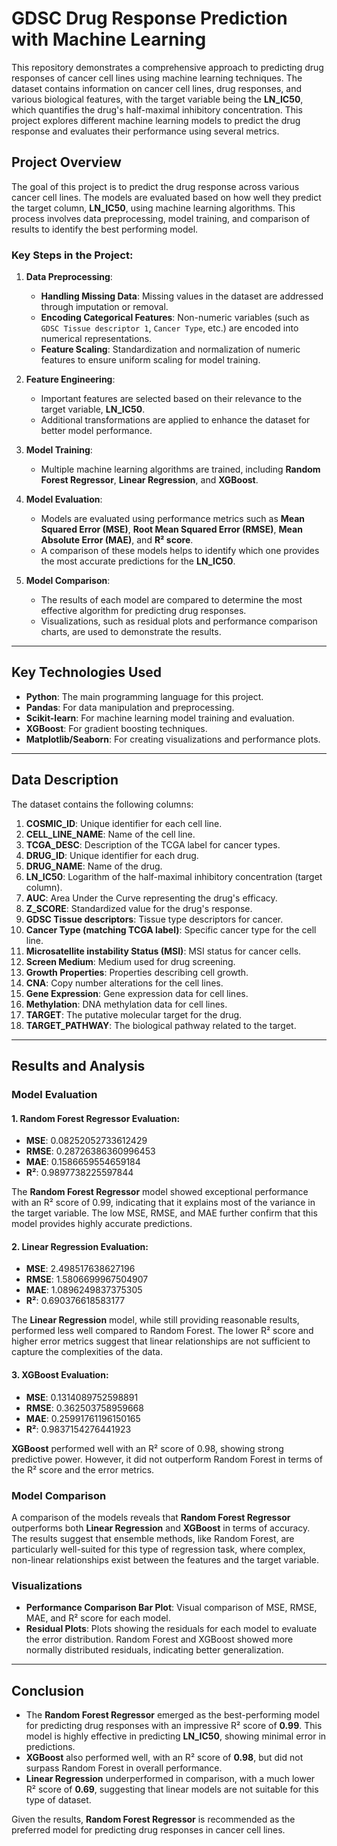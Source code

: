 # GDSC Drug Response Prediction with Machine Learning

This repository demonstrates a comprehensive approach to predicting drug responses of cancer cell lines using machine learning techniques. The dataset contains information on cancer cell lines, drug responses, and various biological features, with the target variable being the **LN_IC50**, which quantifies the drug's half-maximal inhibitory concentration. This project explores different machine learning models to predict the drug response and evaluates their performance using several metrics.

## Project Overview

The goal of this project is to predict the drug response across various cancer cell lines. The models are evaluated based on how well they predict the target column, **LN_IC50**, using machine learning algorithms. This process involves data preprocessing, model training, and comparison of results to identify the best performing model.

### Key Steps in the Project:
1. **Data Preprocessing**:
   - **Handling Missing Data**: Missing values in the dataset are addressed through imputation or removal.
   - **Encoding Categorical Features**: Non-numeric variables (such as `GDSC Tissue descriptor 1`, `Cancer Type`, etc.) are encoded into numerical representations.
   - **Feature Scaling**: Standardization and normalization of numeric features to ensure uniform scaling for model training.

2. **Feature Engineering**:
   - Important features are selected based on their relevance to the target variable, **LN_IC50**. 
   - Additional transformations are applied to enhance the dataset for better model performance.

3. **Model Training**:
   - Multiple machine learning algorithms are trained, including **Random Forest Regressor**, **Linear Regression**, and **XGBoost**.
   
4. **Model Evaluation**:
   - Models are evaluated using performance metrics such as **Mean Squared Error (MSE)**, **Root Mean Squared Error (RMSE)**, **Mean Absolute Error (MAE)**, and **R² score**.
   - A comparison of these models helps to identify which one provides the most accurate predictions for the **LN_IC50**.

5. **Model Comparison**:
   - The results of each model are compared to determine the most effective algorithm for predicting drug responses.
   - Visualizations, such as residual plots and performance comparison charts, are used to demonstrate the results.

---

## Key Technologies Used

- **Python**: The main programming language for this project.
- **Pandas**: For data manipulation and preprocessing.
- **Scikit-learn**: For machine learning model training and evaluation.
- **XGBoost**: For gradient boosting techniques.
- **Matplotlib/Seaborn**: For creating visualizations and performance plots.

---

## Data Description

The dataset contains the following columns:

1. **COSMIC_ID**: Unique identifier for each cell line.
2. **CELL_LINE_NAME**: Name of the cell line.
3. **TCGA_DESC**: Description of the TCGA label for cancer types.
4. **DRUG_ID**: Unique identifier for each drug.
5. **DRUG_NAME**: Name of the drug.
6. **LN_IC50**: Logarithm of the half-maximal inhibitory concentration (target column).
7. **AUC**: Area Under the Curve representing the drug's efficacy.
8. **Z_SCORE**: Standardized value for the drug's response.
9. **GDSC Tissue descriptors**: Tissue type descriptors for cancer.
10. **Cancer Type (matching TCGA label)**: Specific cancer type for the cell line.
11. **Microsatellite instability Status (MSI)**: MSI status for cancer cells.
12. **Screen Medium**: Medium used for drug screening.
13. **Growth Properties**: Properties describing cell growth.
14. **CNA**: Copy number alterations for the cell lines.
15. **Gene Expression**: Gene expression data for cell lines.
16. **Methylation**: DNA methylation data for cell lines.
17. **TARGET**: The putative molecular target for the drug.
18. **TARGET_PATHWAY**: The biological pathway related to the target.

---

## Results and Analysis

### Model Evaluation

#### 1. **Random Forest Regressor Evaluation**:
   - **MSE**: 0.08252052733612429
   - **RMSE**: 0.28726386360996453
   - **MAE**: 0.1586659554659184
   - **R²**: 0.9897738225597844
   
   The **Random Forest Regressor** model showed exceptional performance with an R² score of 0.99, indicating that it explains most of the variance in the target variable. The low MSE, RMSE, and MAE further confirm that this model provides highly accurate predictions.

#### 2. **Linear Regression Evaluation**:
   - **MSE**: 2.498517638627196
   - **RMSE**: 1.5806699967504907
   - **MAE**: 1.0896249837375305
   - **R²**: 0.690376618583177
   
   The **Linear Regression** model, while still providing reasonable results, performed less well compared to Random Forest. The lower R² score and higher error metrics suggest that linear relationships are not sufficient to capture the complexities of the data.

#### 3. **XGBoost Evaluation**:
   - **MSE**: 0.1314089752598891
   - **RMSE**: 0.362503758959668
   - **MAE**: 0.25991761196150165
   - **R²**: 0.9837154276441923
   
   **XGBoost** performed well with an R² score of 0.98, showing strong predictive power. However, it did not outperform Random Forest in terms of the R² score and the error metrics.

### Model Comparison

A comparison of the models reveals that **Random Forest Regressor** outperforms both **Linear Regression** and **XGBoost** in terms of accuracy. The results suggest that ensemble methods, like Random Forest, are particularly well-suited for this type of regression task, where complex, non-linear relationships exist between the features and the target variable.

### Visualizations

- **Performance Comparison Bar Plot**: Visual comparison of MSE, RMSE, MAE, and R² score for each model.
- **Residual Plots**: Plots showing the residuals for each model to evaluate the error distribution. Random Forest and XGBoost showed more normally distributed residuals, indicating better generalization.

---

## Conclusion

- The **Random Forest Regressor** emerged as the best-performing model for predicting drug responses with an impressive R² score of **0.99**. This model is highly effective in predicting **LN_IC50**, showing minimal error in predictions.
- **XGBoost** also performed well, with an R² score of **0.98**, but did not surpass Random Forest in overall performance.
- **Linear Regression** underperformed in comparison, with a much lower R² score of **0.69**, suggesting that linear models are not suitable for this type of dataset.

Given the results, **Random Forest Regressor** is recommended as the preferred model for predicting drug responses in cancer cell lines.

